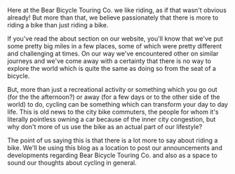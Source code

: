 <!--t Welcome t-->
<!--d  d-->
<!--tag news tag-->
<!--image http://localhost:8000/blog/content/images/20161009024157-2016-05-14_welcome_large.jpg image-->

Here at the Bear Bicycle Touring Co. we like riding, as if that wasn't obvious already! But more than that, we believe passionately that there is more to riding a bike than just riding a bike.

If you've read the about section on our website, you'll know that we've put some pretty big miles in a few places, some of which were pretty different and challenging at times. On our way we've encountered other on similar journeys and we've come away with a certainty that there is no way to explore the world which is quite the same as doing so from the seat of a bicycle.

But, more than just a recreational activity or something which you go out (for the the afternoon?) or away (for a few days or to the other side of the world) to do, cycling can be something which can transform your day to day life. This is old news to the city bike commuters, the people for whom it's literally pointless owning a car because of the inner city congestion, but why don't more of us use the bike as an actual part of our lifestyle?

The point of us saying this is that there is a lot more to say about riding a bike. We'll be using this blog as a location to post our announcements and developments regarding Bear Bicycle Touring Co. and also as a space to sound our thoughts about cycling in general.